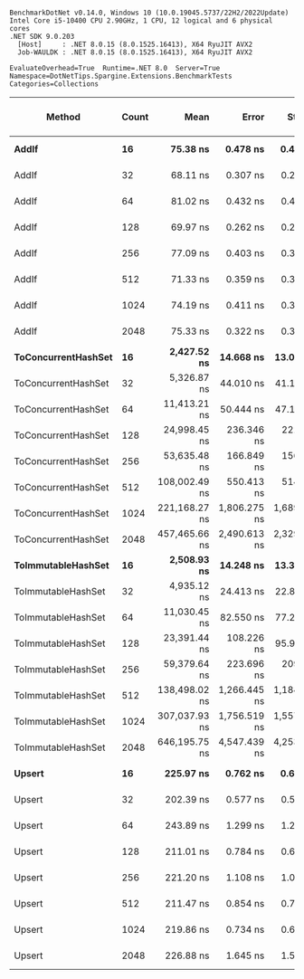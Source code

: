 ```

BenchmarkDotNet v0.14.0, Windows 10 (10.0.19045.5737/22H2/2022Update)
Intel Core i5-10400 CPU 2.90GHz, 1 CPU, 12 logical and 6 physical cores
.NET SDK 9.0.203
  [Host]     : .NET 8.0.15 (8.0.1525.16413), X64 RyuJIT AVX2
  Job-WAULDK : .NET 8.0.15 (8.0.1525.16413), X64 RyuJIT AVX2

EvaluateOverhead=True  Runtime=.NET 8.0  Server=True  
Namespace=DotNetTips.Spargine.Extensions.BenchmarkTests  Categories=Collections  

```
| Method              | Count | Mean          | Error        | StdDev       | StdErr       | Min           | Q1            | Median        | Q3            | Max           | Op/s         | CI99.9% Margin | Iterations | Kurtosis | MValue | Skewness | Rank | LogicalGroup | Baseline | Gen0   | Code Size | Exceptions | Completed Work Items | Lock Contentions | Gen1   | Allocated |
|-------------------- |------ |--------------:|-------------:|-------------:|-------------:|--------------:|--------------:|--------------:|--------------:|--------------:|-------------:|---------------:|-----------:|---------:|-------:|---------:|-----:|------------- |--------- |-------:|----------:|-----------:|---------------------:|-----------------:|-------:|----------:|
| **AddIf**               | **16**    |      **75.38 ns** |     **0.478 ns** |     **0.447 ns** |     **0.115 ns** |      **74.36 ns** |      **75.12 ns** |      **75.42 ns** |      **75.71 ns** |      **76.13 ns** | **13,266,453.7** |       **7.442 ns** |      **15.00** |    **2.622** |  **2.000** |  **-0.4665** |    **2** | *****            | **No**       |      **-** |   **1,267 B** |          **-** |                    **-** |                **-** |      **-** |         **-** |
| AddIf               | 32    |      68.11 ns |     0.307 ns |     0.287 ns |     0.074 ns |      67.62 ns |      67.93 ns |      68.10 ns |      68.29 ns |      68.69 ns | 14,682,266.3 |       7.463 ns |      15.00 |    2.297 |  2.000 |   0.0238 |    1 | *            | No       |      - |   1,267 B |          - |                    - |                - |      - |         - |
| AddIf               | 64    |      81.02 ns |     0.432 ns |     0.404 ns |     0.104 ns |      80.40 ns |      80.69 ns |      81.00 ns |      81.26 ns |      81.94 ns | 12,341,897.1 |       7.448 ns |      15.00 |    2.540 |  2.000 |   0.4662 |    3 | *            | No       |      - |   1,267 B |          - |                    - |                - |      - |         - |
| AddIf               | 128   |      69.97 ns |     0.262 ns |     0.233 ns |     0.062 ns |      69.62 ns |      69.84 ns |      69.97 ns |      70.09 ns |      70.44 ns | 14,291,606.9 |       6.969 ns |      14.00 |    2.227 |  2.000 |   0.1701 |    1 | *            | No       |      - |   1,267 B |          - |                    - |                - |      - |         - |
| AddIf               | 256   |      77.09 ns |     0.403 ns |     0.377 ns |     0.097 ns |      76.45 ns |      76.86 ns |      76.99 ns |      77.39 ns |      77.73 ns | 12,972,447.8 |       7.451 ns |      15.00 |    1.792 |  2.000 |   0.1541 |    2 | *            | No       |      - |   1,267 B |          - |                    - |                - |      - |         - |
| AddIf               | 512   |      71.33 ns |     0.359 ns |     0.336 ns |     0.087 ns |      70.69 ns |      71.17 ns |      71.39 ns |      71.57 ns |      71.78 ns | 14,019,997.6 |       7.457 ns |      15.00 |    2.055 |  2.000 |  -0.5211 |    1 | *            | No       |      - |   1,267 B |          - |                    - |                - |      - |         - |
| AddIf               | 1024  |      74.19 ns |     0.411 ns |     0.384 ns |     0.099 ns |      73.52 ns |      73.92 ns |      74.17 ns |      74.47 ns |      74.84 ns | 13,478,185.9 |       7.450 ns |      15.00 |    1.758 |  2.000 |   0.0360 |    2 | *            | No       |      - |   1,267 B |          - |                    - |                - |      - |         - |
| AddIf               | 2048  |      75.33 ns |     0.322 ns |     0.302 ns |     0.078 ns |      74.74 ns |      75.13 ns |      75.30 ns |      75.56 ns |      75.83 ns | 13,274,935.0 |       7.461 ns |      15.00 |    2.015 |  2.000 |  -0.1283 |    2 | *            | No       |      - |   1,267 B |          - |                    - |                - |      - |         - |
| **ToConcurrentHashSet** | **16**    |   **2,427.52 ns** |    **14.668 ns** |    **13.003 ns** |     **3.475 ns** |   **2,402.03 ns** |   **2,421.96 ns** |   **2,428.10 ns** |   **2,436.43 ns** |   **2,447.04 ns** |    **411,943.0** |       **5.262 ns** |      **14.00** |    **2.361** |  **2.000** |  **-0.4541** |    **8** | *****            | **No**       | **0.0305** |        **NA** |          **-** |                    **-** |                **-** |      **-** |    **3016 B** |
| ToConcurrentHashSet | 32    |   5,326.87 ns |    44.010 ns |    41.167 ns |    10.629 ns |   5,271.36 ns |   5,301.01 ns |   5,328.61 ns |   5,344.05 ns |   5,407.89 ns |    187,727.4 |       2.185 ns |      15.00 |    2.413 |  2.000 |   0.5905 |   11 | *            | No       | 0.0687 |        NA |          - |                    - |                - |      - |    6816 B |
| ToConcurrentHashSet | 64    |  11,413.21 ns |    50.444 ns |    47.185 ns |    12.183 ns |  11,310.39 ns |  11,391.49 ns |  11,426.14 ns |  11,439.11 ns |  11,490.52 ns |     87,617.8 |       1.408 ns |      15.00 |    2.576 |  2.000 |  -0.6070 |   13 | *            | No       | 0.1526 |        NA |          - |                    - |                - |      - |   15168 B |
| ToConcurrentHashSet | 128   |  24,998.45 ns |   236.346 ns |   221.078 ns |    57.082 ns |  24,579.40 ns |  24,839.89 ns |  24,982.32 ns |  25,109.61 ns |  25,414.39 ns |     40,002.5 |     -21.041 ns |      15.00 |    2.320 |  2.000 |   0.1062 |   15 | *            | No       | 0.3357 |        NA |          - |                    - |                - |      - |   32024 B |
| ToConcurrentHashSet | 256   |  53,635.48 ns |   166.849 ns |   156.071 ns |    40.297 ns |  53,366.93 ns |  53,536.36 ns |  53,667.83 ns |  53,731.83 ns |  53,896.73 ns |     18,644.4 |     -12.649 ns |      15.00 |    1.918 |  2.000 |  -0.2172 |   16 | *            | No       | 0.6714 |        NA |          - |                    - |                - |      - |   64208 B |
| ToConcurrentHashSet | 512   | 108,002.49 ns |   550.413 ns |   514.857 ns |   132.935 ns | 106,667.82 ns | 107,765.92 ns | 108,100.66 ns | 108,270.79 ns | 108,732.64 ns |      9,259.0 |     -58.968 ns |      15.00 |    3.644 |  2.000 |  -0.8659 |   18 | *            | No       | 1.2207 |        NA |          - |                    - |                - | 0.1221 |  120208 B |
| ToConcurrentHashSet | 1024  | 221,168.27 ns | 1,806.275 ns | 1,689.590 ns |   436.250 ns | 218,860.69 ns | 220,042.82 ns | 220,910.89 ns | 222,302.60 ns | 224,356.62 ns |      4,521.4 |    -210.625 ns |      15.00 |    1.887 |  2.000 |   0.4160 |   20 | *            | No       | 2.4414 |        NA |          - |                    - |                - | 0.2441 |  241960 B |
| ToConcurrentHashSet | 2048  | 457,465.66 ns | 2,490.613 ns | 2,329.721 ns |   601.531 ns | 452,927.76 ns | 455,988.92 ns | 457,244.12 ns | 459,585.55 ns | 461,317.41 ns |      2,186.0 |    -293.266 ns |      15.00 |    1.979 |  2.000 |  -0.0923 |   22 | *            | No       | 4.8828 |        NA |          - |                    - |                - | 0.9766 |  457729 B |
| **ToImmutableHashSet**  | **16**    |   **2,508.93 ns** |    **14.248 ns** |    **13.328 ns** |     **3.441 ns** |   **2,486.88 ns** |   **2,499.80 ns** |   **2,508.38 ns** |   **2,518.66 ns** |   **2,536.18 ns** |    **398,576.1** |       **5.779 ns** |      **15.00** |    **2.214** |  **2.000** |   **0.1990** |    **9** | *****            | **No**       | **0.0114** |     **388 B** |          **-** |                    **-** |                **-** |      **-** |    **1096 B** |
| ToImmutableHashSet  | 32    |   4,935.12 ns |    24.413 ns |    22.836 ns |     5.896 ns |   4,901.24 ns |   4,914.31 ns |   4,932.60 ns |   4,956.43 ns |   4,972.40 ns |    202,629.4 |       4.552 ns |      15.00 |    1.399 |  2.000 |   0.1276 |   10 | *            | No       | 0.0229 |     388 B |          - |                    - |                - |      - |    2120 B |
| ToImmutableHashSet  | 64    |  11,030.45 ns |    82.550 ns |    77.217 ns |    19.937 ns |  10,881.47 ns |  10,984.29 ns |  11,015.98 ns |  11,074.63 ns |  11,204.17 ns |     90,658.2 |      -2.469 ns |      15.00 |    2.914 |  2.000 |   0.3871 |   12 | *            | No       | 0.0305 |     388 B |          - |                    - |                - |      - |    4168 B |
| ToImmutableHashSet  | 128   |  23,391.44 ns |   108.226 ns |    95.940 ns |    25.641 ns |  23,234.08 ns |  23,348.93 ns |  23,373.47 ns |  23,432.56 ns |  23,578.76 ns |     42,750.7 |      -5.821 ns |      14.00 |    2.414 |  2.000 |   0.2973 |   14 | *            | No       | 0.0610 |     388 B |          - |                    - |                - |      - |    8264 B |
| ToImmutableHashSet  | 256   |  59,379.64 ns |   223.696 ns |   209.246 ns |    54.027 ns |  59,051.26 ns |  59,237.14 ns |  59,351.16 ns |  59,513.42 ns |  59,788.17 ns |     16,840.8 |     -19.514 ns |      15.00 |    2.062 |  2.000 |   0.3237 |   17 | *            | No       | 0.1221 |     388 B |          - |                    - |                - |      - |   16456 B |
| ToImmutableHashSet  | 512   | 138,498.02 ns | 1,266.445 ns | 1,184.633 ns |   305.871 ns | 136,603.92 ns | 137,583.13 ns | 138,542.37 ns | 139,389.40 ns | 140,449.67 ns |      7,220.3 |    -145.436 ns |      15.00 |    1.734 |  2.000 |   0.1832 |   19 | *            | No       | 0.2441 |     388 B |          - |                    - |                - |      - |   32840 B |
| ToImmutableHashSet  | 1024  | 307,037.93 ns | 1,756.519 ns | 1,557.108 ns |   416.155 ns | 304,507.06 ns | 305,860.53 ns | 307,129.44 ns | 307,677.19 ns | 310,200.51 ns |      3,256.9 |    -201.077 ns |      14.00 |    2.210 |  2.000 |   0.3101 |   21 | *            | No       | 0.4883 |     388 B |          - |                    - |                - |      - |   65609 B |
| ToImmutableHashSet  | 2048  | 646,195.75 ns | 4,547.439 ns | 4,253.677 ns | 1,098.295 ns | 639,685.79 ns | 643,691.99 ns | 646,494.87 ns | 648,251.90 ns | 654,918.12 ns |      1,547.5 |    -541.647 ns |      15.00 |    2.227 |  2.000 |   0.1766 |   23 | *            | No       | 0.9766 |     388 B |          - |                    - |                - |      - |  131145 B |
| **Upsert**              | **16**    |     **225.97 ns** |     **0.762 ns** |     **0.676 ns** |     **0.181 ns** |     **225.02 ns** |     **225.59 ns** |     **225.78 ns** |     **226.48 ns** |     **227.13 ns** |  **4,425,340.4** |       **6.910 ns** |      **14.00** |    **1.601** |  **2.000** |   **0.2133** |    **6** | *****            | **No**       |      **-** |     **471 B** |          **-** |                    **-** |                **-** |      **-** |         **-** |
| Upsert              | 32    |     202.39 ns |     0.577 ns |     0.540 ns |     0.139 ns |     201.46 ns |     202.10 ns |     202.48 ns |     202.66 ns |     203.34 ns |  4,940,998.8 |       7.430 ns |      15.00 |    2.130 |  2.000 |  -0.1970 |    4 | *            | No       |      - |     471 B |          - |                    - |                - |      - |         - |
| Upsert              | 64    |     243.89 ns |     1.299 ns |     1.215 ns |     0.314 ns |     241.68 ns |     242.93 ns |     244.05 ns |     244.74 ns |     246.20 ns |  4,100,166.4 |       7.343 ns |      15.00 |    2.066 |  2.000 |  -0.1090 |    7 | *            | No       |      - |     471 B |          - |                    - |                - |      - |         - |
| Upsert              | 128   |     211.01 ns |     0.784 ns |     0.695 ns |     0.186 ns |     209.83 ns |     210.54 ns |     210.86 ns |     211.56 ns |     212.43 ns |  4,739,209.5 |       6.907 ns |      14.00 |    2.182 |  2.000 |   0.2343 |    5 | *            | No       |      - |     471 B |          - |                    - |                - |      - |         - |
| Upsert              | 256   |     221.20 ns |     1.108 ns |     1.036 ns |     0.268 ns |     219.52 ns |     220.33 ns |     221.37 ns |     221.91 ns |     223.03 ns |  4,520,748.5 |       7.366 ns |      15.00 |    1.700 |  2.000 |  -0.0431 |    6 | *            | No       |      - |     471 B |          - |                    - |                - |      - |         - |
| Upsert              | 512   |     211.47 ns |     0.854 ns |     0.799 ns |     0.206 ns |     209.74 ns |     211.12 ns |     211.74 ns |     212.14 ns |     212.31 ns |  4,728,760.7 |       7.397 ns |      15.00 |    2.228 |  2.000 |  -0.7011 |    5 | *            | No       |      - |     471 B |          - |                    - |                - |      - |         - |
| Upsert              | 1024  |     219.86 ns |     0.734 ns |     0.651 ns |     0.174 ns |     218.82 ns |     219.27 ns |     219.98 ns |     220.38 ns |     220.99 ns |  4,548,414.0 |       6.913 ns |      14.00 |    1.678 |  2.000 |  -0.0550 |    6 | *            | No       |      - |     471 B |          - |                    - |                - |      - |         - |
| Upsert              | 2048  |     226.88 ns |     1.645 ns |     1.539 ns |     0.397 ns |     224.62 ns |     225.98 ns |     226.85 ns |     227.68 ns |     229.64 ns |  4,407,662.5 |       7.301 ns |      15.00 |    1.943 |  2.000 |   0.0991 |    6 | *            | No       |      - |     471 B |          - |                    - |                - |      - |         - |

